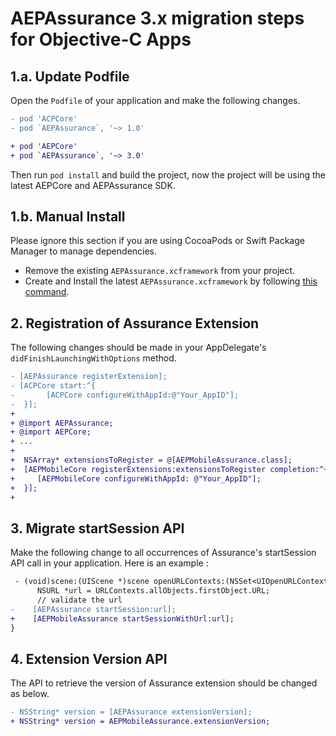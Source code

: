 # AEPAssurance 3.x migration steps for Objective-C Apps

##  1.a. Update Podfile

Open the `Podfile` of your application and make the following changes.

```diff
- pod 'ACPCore'
- pod `AEPAssurance`, '~> 1.0'

+ pod 'AEPCore'
+ pod `AEPAssurance`, '~> 3.0'
```

Then run `pod install` and build the project, now the project will be using the latest AEPCore and AEPAssurance SDK.

##  1.b. Manual Install
Please ignore this section if you are using CocoaPods or Swift Package Manager to manage dependencies.
- Remove the existing `AEPAssurance.xcframework` from your project.
- Create and Install the latest `AEPAssurance.xcframework` by following [this command](../#binaries).

## 2. Registration of Assurance Extension

The following changes should be made in your AppDelegate's `didFinishLaunchingWithOptions` method.

```diff
- [AEPAssurance registerExtension];
- [ACPCore start:^{
-       [ACPCore configureWithAppId:@"Your_AppID"];
-  }];
+
+ @import AEPAssurance;
+ @import AEPCore;
+ ...
+
+  NSArray* extensionsToRegister = @[AEPMobileAssurance.class];
+  [AEPMobileCore registerExtensions:extensionsToRegister completion:^{
+     [AEPMobileCore configureWithAppId: @"Your_AppID"];
+  }];
+
```

## 3. Migrate startSession API

Make the following change to all occurrences of Assurance's startSession API call in your application. Here is an example :
```diff
 - (void)scene:(UIScene *)scene openURLContexts:(NSSet<UIOpenURLContext *> *)URLContexts {
      NSURL *url = URLContexts.allObjects.firstObject.URL;
      // validate the url
-    [AEPAssurance startSession:url];
+    [AEPMobileAssurance startSessionWithUrl:url];
}
```

## 4. Extension Version API
 The API to retrieve the version of Assurance extension should be changed as below.
 ```diff
- NSString* version = [AEPAssurance extensionVersion];
+ NSString* version = AEPMobileAssurance.extensionVersion;
 ```
